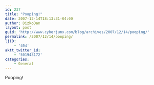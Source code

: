 ```yaml
---
id: 237
title: "Pooping!"
date: 2007-12-14T18:13:31-04:00
author: DizkoDan
layout: post
guid: 'http://www.cyberjunx.com/blog/archives/2007/12/14/pooping/'
permalink: /2007/12/14/pooping/
ljID:
    - '404'
aktt_twitter_id:
    - '501943172'
categories:
    - General
---
```


Pooping!